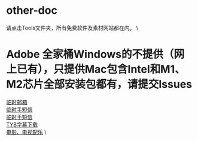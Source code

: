 # other-doc
请点击Tools文件夹，所有免费软件及素材网站都在内。 \

# Adobe 全家桶Windows的不提供（网上已有），只提供Mac包含Intel和M1、M2芯片全部安装包都有，请提交Issues

[临时邮箱](https://temp-mail.org/) \
[临时手短信](https://www.storytrain.info/) \
[临时手短信](https://yunduanxin.net/) \
[TYB字幕下载](https://addyoutube.com/) \
[电影、电视配乐](https://www.tunefind.com/) \

